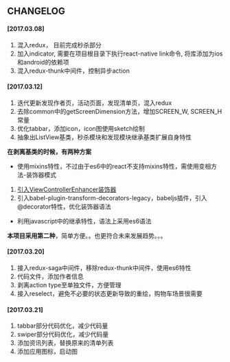 <!--
@Author: hongliang yu <yuhongliang>
@Date:   08-Mar-2017
@Email:  yuhongliang900@163.com
@Filename: CHANGELOG.md
@Last modified by:   yuhongliang
@Last modified time: 21-Mar-2017
@License: MIT
@Copyright: All reserved by yuhongliang<yuhongliang900@163.com>
-->


## CHANGELOG

#### [2017.03.08]
1. 混入redux， 目前完成秒杀部分
2. 加入indicator, 需要在项目根目录下执行react-native link命令, 将库添加为ios和android的依赖项
3. 混入redux-thunk中间件，控制异步action

#### [2017.03.12]
1. 迭代更新发现作者页，活动页面，发现清单页，混入redux
2. 去除common中的getScreenDimension方法，增加SCREEN_W, SCREEN_H常量
3. 优化tabbar，添加icon，icon图使用sketch绘制
3. 抽象出ListView基类，秒杀模块和发现模块继承基类扩展自身特性

**在剥离基类的时候，有两种方案**

* 使用mixins特性，不过由于es6中的react不支持mixins特性，需使用变相方法-装饰器模式
1. [引入ViewControllerEnhancer装饰器](http://egorsmirnov.me/2015/09/30/react-and-es6-part4.html)
2. 引入babel-plugin-transform-decorators-legacy，babeljs插件，引入@decorator特性，优化装饰器语法

* 利用javascript中的继承特性，语法上采用es6语法

**本项目采用第二种**，简单方便。。也更符合未来发展趋势。。。


#### [2017.03.20]
1. 接入redux-saga中间件，移除redux-thunk中间件，使用es6特性
2. 代码文件，添加作者信息
3. 剥离action type至单独文件，方便管理
4. 接入reselect，避免不必要的状态更新导致的重绘，购物车场景很需要

#### [2017.03.21]
1. tabbar部分代码优化，减少代码量
2. swiper部分代码优化，减少代码量
3. 添加资讯列表，替换原来的清单列表
4. 添加应用图标，启动图
